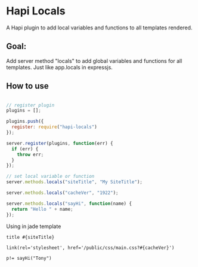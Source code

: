 Hapi Locals
===========

A Hapi plugin to add local variables and functions to all templates rendered.

## Goal:
Add server method "locals" to add global variables and functions for all templates. Just like app.locals in expressjs.

## How to use

```javascript

// register plugin
plugins = [];

plugins.push({
  register: require("hapi-locals")
});

server.register(plugins, function(err) {
  if (err) {
    throw err;
  }
});

// set local variable or function
server.methods.locals("siteTitle", "My SiteTitle");

server.methods.locals("cacheVer", "1922");

server.methods.locals("sayHi", function(name) {
  return "Hello " + name;
});

```

Using in jade template
```jade
title #{siteTitle}

link(rel='stylesheet', href='/public/css/main.css?#{cacheVer}')

p!= sayHi("Tony")
```
